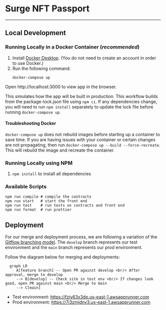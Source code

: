 # Surge NFT Passport

---

## Local Development

### Running Locally in a Docker Container (_recommended_)

1. Install [Docker Desktop](https://docs.docker.com/desktop/mac/install/). (You do not need to create an account in order to use Docker.)
2. Run the following command:
   ```
   docker-compose up
   ```

Open http://localhost:3000 to view app in the browser.

This simulates how the app will be built in production.
This workflow builds from the package-lock.json file using `npm ci`.
If any dependencies change, you will need to run `npm install` separately to update the lock file before running `docker-compose up`.

#### Troubleshooting Docker

`docker-compose up` does not rebuild images before starting up a container to save time.
If you are having issues with your container or certain changes are not propagating, then run
`docker-compose up --build --force-recreate`. This will rebuild the image and recreate the container.

### Running Locally using NPM

1. `npm install` to install all dependencies

### Available Scripts

```
npm run compile # compile the contracts
npm run start   # start the front end
npm run test    # run tests on contracts and front end
npm run format  # run prettier
```

## Deployment

For our merge and deployment process, we are following a variation of the [Gitflow branching model](https://www.gitkraken.com/learn/git/git-flow).
The `develop` branch represents our test environment and the `main` branch represents our prod environment.

Follow the diagram below for merging and deployments:

```mermaid
  graph LR
     A[feature branch] -- Open PR against develop <br/> After approval, merge to develop
     --> B[develop] -- Check site in test env <br/> If changes look good, open PR against main <br/> Merge to main
     --> C[main]

```

- Test environment: https://fziy63x3dp.us-east-1.awsapprunner.com
- Prod environment: https://7i3zmjdnv3.us-east-1.awsapprunner.com
